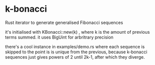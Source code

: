 # k-bonacci
Rust iterator to generate generalised Fibonacci sequences

it's initialised with KBonacci::new(k) , where k is the amount of previous terms summed. 
it uses BigUint for arbritrary precision

there's a cool instance in examples/demo.rs where each sequence is skipped to the point is is unique from the previous,
because k-bonacci sequences just gives powers of 2 until 2k-1, after which they diverge. 
